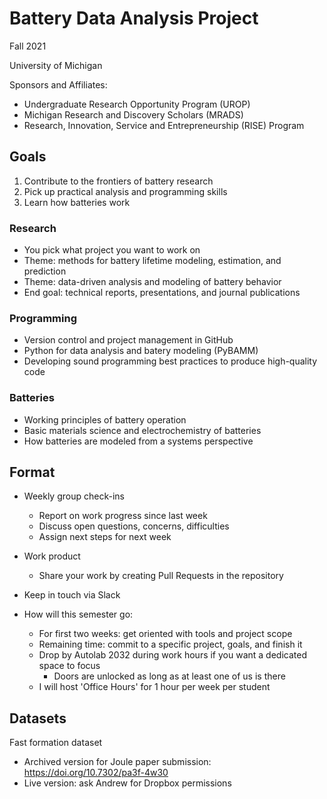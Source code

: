 # Battery Data Analysis Project

Fall 2021

University of Michigan

Sponsors and Affiliates:
- Undergraduate Research Opportunity Program (UROP)
- Michigan Research and Discovery Scholars (MRADS)
- Research, Innovation, Service and Entrepreneurship (RISE) Program


## Goals

1. Contribute to the frontiers of battery research
2. Pick up practical analysis and programming skills
3. Learn how batteries work


### Research

- You pick what project you want to work on
- Theme: methods for battery lifetime modeling, estimation, and prediction
- Theme: data-driven analysis and modeling of battery behavior
- End goal: technical reports, presentations, and journal publications


### Programming

- Version control and project management in GitHub
- Python for data analysis and batery modeling (PyBAMM)
- Developing sound programming best practices to produce high-quality code


### Batteries

- Working principles of battery operation
- Basic materials science and electrochemistry of batteries
- How batteries are modeled from a systems perspective


## Format

- Weekly group check-ins
  - Report on work progress since last week
  - Discuss open questions, concerns, difficulties
  - Assign next steps for next week

- Work product
  - Share your work by creating Pull Requests in the repository

- Keep in touch via Slack

- How will this semester go:
  - For first two weeks: get oriented with tools and project scope
  - Remaining time: commit to a specific project, goals, and finish it
  - Drop by Autolab 2032 during work hours if you want a dedicated space to focus
    - Doors are unlocked as long as at least one of us is there
  - I will host 'Office Hours' for 1 hour per week per student 


## Datasets

Fast formation dataset
- Archived version for Joule paper submission: https://doi.org/10.7302/pa3f-4w30
- Live version: ask Andrew for Dropbox permissions
